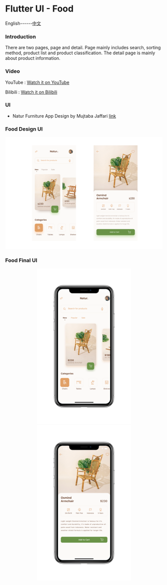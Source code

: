 # Flutter UI - Food

English------[中文](README_CN.md)

### Introduction

There are two pages, page and detail. Page mainly includes search, sorting method, product list and product classification. The detail page is mainly about product information.

### Video

YouTube : [Watch it on YouTube]()

Bilibili : [Watch it on Bilibili]()

### UI 

 - Natur Furniture App Design by Mujtaba Jaffari [link](https://www.uplabs.com/posts/natur-furniture-app-design)  



### Food Design UI

![00](00.png)

### Food Final UI

<div align=center> <img src = '01.png' width = '300' >  <img src = '02.png' width = '300' ></div>





